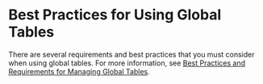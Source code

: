 # Best Practices for Using Global Tables<a name="bp-global-tables"></a>

 There are several requirements and best practices that you must consider when using global tables\. For more information, see [Best Practices and Requirements for Managing Global Tables](globaltables_reqs_bestpractices.md)\. 